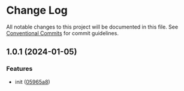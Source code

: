 # Change Log

All notable changes to this project will be documented in this file.
See [Conventional Commits](https://conventionalcommits.org) for commit guidelines.

## 1.0.1 (2024-01-05)


### Features

* init ([05965a8](https://github.com/graphix-editor/Graphix/commit/05965a83f7d176af154b30a9c4778bb66bc91841))
